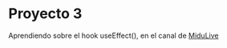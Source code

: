 # Proyecto 3

Aprendiendo sobre el hook useEffect(), en el canal de [MiduLive](https://www.youtube.com/watch?v=qkzcjwnueLA&list=PLUofhDIg_38q4D0xNWp7FEHOTcZhjWJ29&index=2)